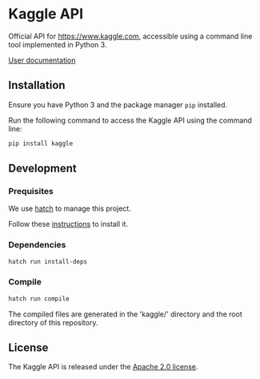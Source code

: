 # Kaggle API

Official API for https://www.kaggle.com, accessible using a command line tool implemented in Python 3.  

[User documentation](docs/README.md)

## Installation

Ensure you have Python 3 and the package manager `pip` installed.

Run the following command to access the Kaggle API using the command line:

```sh
pip install kaggle
```

## Development

### Prequisites

We use [hatch](https://hatch.pypa.io) to manage this project.

Follow these [instructions](https://hatch.pypa.io/latest/install/) to install it.

### Dependencies

```sh
hatch run install-deps
```

### Compile

```sh
hatch run compile
```

The compiled files are generated in the 'kaggle/' directory and the root directory of this repository.

## License

The Kaggle API is released under the [Apache 2.0 license](LICENSE).
